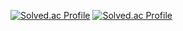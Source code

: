 <!--
![Balloon208's GitHub stats](https://github-readme-stats.vercel.app/api?username=Balloon208&show_icons=true&theme=radical)
![Top Langs](https://github-readme-stats.vercel.app/api/top-langs/?username=Balloon208&layout=demo&theme=dark)
-->
[![Solved.ac Profile](http://mazassumnida.wtf/api/generate_badge?boj=gnswldms2)](https://solved.ac/gnswldms2)
[![Solved.ac Profile](http://mazassumnida.wtf/api/generate_badge?boj=gnswldms2)](https://solved.ac/gnswldms2)

<!--
**Balloon208/Balloon208** is a ✨ _special_ ✨ repository because its `README.md` (this file) appears on your GitHub profile.

Here are some ideas to get you started:

- 🔭 I’m currently working on ...
- 🌱 I’m currently learning ...
- 👯 I’m looking to collaborate on ...
- 🤔 I’m looking for help with ...
- 💬 Ask me about ...
- 📫 How to reach me: ...
- 😄 Pronouns: ...
- ⚡ Fun fact: ...
-->
